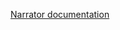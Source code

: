 [Narrator documentation](https://support.microsoft.com/en-us/windows/chapter-1-introducing-narrator-7fe8fd72-541f-4536-7658-bfc37ddaf9c6)
